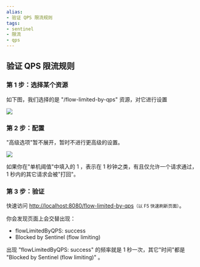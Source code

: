 ```yaml
---
alias: 
- 验证 QPS 限流规则
tags: 
- sentinel
- 限流
- qps
---
```


## 验证 QPS 限流规则

### 第 1 步：选择某个资源

如下图，我们选择的是 "/flow-limited-by-qps" 资源，对它进行设置

![](https://woniumd.oss-cn-hangzhou.aliyuncs.com/java/hemiao/20221018074926.png)

### 第 2 步：配置

"高级选项"暂不展开，暂时不进行更高级的设置。

![](https://woniumd.oss-cn-hangzhou.aliyuncs.com/java/hemiao/20221017121700.png)


如果你在"单机阈值"中填入的 1 ，表示在 1 秒钟之类，有且仅允许一个请求通过，1 秒内的其它请求会被"打回"。


### 第 3 步：验证

快速访问 [http://localhost:8080/flow-limited-by-qps](http://localhost:8080/flow-limited-by-qps)<small>（以 F5 快速刷新页面）</small>。

你会发现页面上会交替出现：

- flowLimitedByQPS: success
- Blocked by Sentinel (flow limiting)

出现 "flowLimitedByQPS: success" 的频率就是 1 秒一次，其它"时间"都是 "Blocked by Sentinel (flow limiting)" 。
